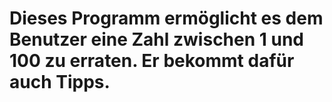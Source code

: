 # Dieses Programm ermöglicht es dem Benutzer eine Zahl zwischen 1 und 100 zu erraten. Er bekommt dafür auch Tipps.
